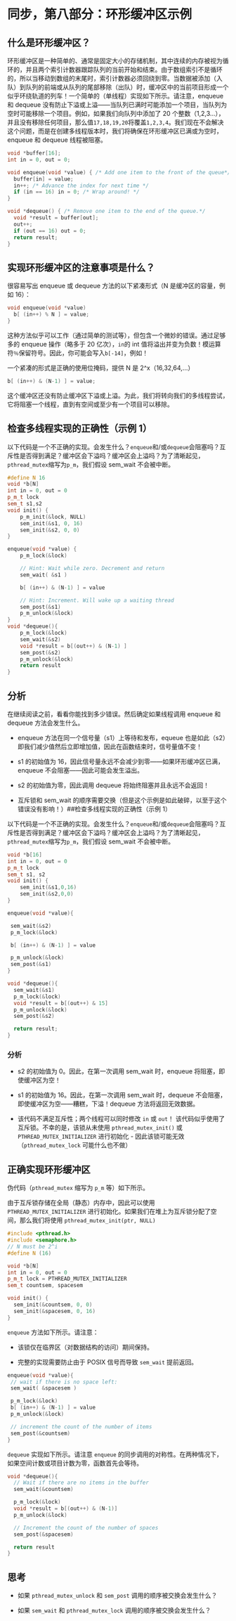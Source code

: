 # 同步，第八部分：环形缓冲区示例

## 什么是环形缓冲区？

环形缓冲区是一种简单的、通常是固定大小的存储机制，其中连续的内存被视为循环的，并且两个索引计数器跟踪队列的当前开始和结束。由于数组索引不是循环的，所以当移动到数组的末尾时，索引计数器必须回绕到零。当数据被添加（入队）到队列的前端或从队列的尾部移除（出队）时，缓冲区中的当前项目形成一个似乎环绕轨道的列车！一个简单的（单线程）实现如下所示。请注意，enqueue 和 dequeue 没有防止下溢或上溢——当队列已满时可能添加一个项目，当队列为空时可能移除一个项目。例如，如果我们向队列中添加了 20 个整数（1,2,3...），并且没有移除任何项目，那么值`17,18,19,20`将覆盖`1,2,3,4`。我们现在不会解决这个问题，而是在创建多线程版本时，我们将确保在环形缓冲区已满或为空时，enqueue 和 dequeue 线程被阻塞。

```cpp
void *buffer[16];
int in = 0, out = 0;

void enqueue(void *value) { /* Add one item to the front of the queue*/
  buffer[in] = value;
  in++; /* Advance the index for next time */
  if (in == 16) in = 0; /* Wrap around! */
}

void *dequeue() { /* Remove one item to the end of the queue.*/
  void *result = buffer[out];
  out++;
  if (out == 16) out = 0;
  return result;
}
```

## 实现环形缓冲区的注意事项是什么？

很容易写出 enqueue 或 dequeue 方法的以下紧凑形式（N 是缓冲区的容量，例如 16）：

```cpp
void enqueue(void *value)
  b[ (in++) % N ] = value;
}
```

这种方法似乎可以工作（通过简单的测试等），但包含一个微妙的错误。通过足够多的 enqueue 操作（略多于 20 亿次），`in`的 int 值将溢出并变为负数！模运算符`％`保留符号。因此，你可能会写入`b[-14]`，例如！

一个紧凑的形式是正确的使用位掩码，提供 N 是 2^x（16,32,64,...）

```cpp
b[ (in++) & (N-1) ] = value;
```

这个缓冲区还没有防止缓冲区下溢或上溢。为此，我们将转向我们的多线程尝试，它将阻塞一个线程，直到有空间或至少有一个项目可以移除。

## 检查多线程实现的正确性（示例 1）

以下代码是一个不正确的实现。会发生什么？`enqueue`和/或`dequeue`会阻塞吗？互斥性是否得到满足？缓冲区会下溢吗？缓冲区会上溢吗？为了清晰起见，`pthread_mutex`缩写为`p_m`，我们假设 sem_wait 不会被中断。

```cpp
#define N 16
void *b[N]
int in = 0, out = 0
p_m_t lock
sem_t s1,s2
void init() { 
    p_m_init(&lock, NULL)
    sem_init(&s1, 0, 16)
    sem_init(&s2, 0, 0)
}

enqueue(void *value) {
    p_m_lock(&lock)

    // Hint: Wait while zero. Decrement and return
    sem_wait( &s1 ) 

    b[ (in++) & (N-1) ] = value

    // Hint: Increment. Will wake up a waiting thread 
    sem_post(&s1) 
    p_m_unlock(&lock)
}
void *dequeue(){
    p_m_lock(&lock)
    sem_wait(&s2)
    void *result = b[(out++) & (N-1) ]
    sem_post(&s2)
    p_m_unlock(&lock)
    return result
}
```

## 分析

在继续阅读之前，看看你能找到多少错误。然后确定如果线程调用 enqueue 和 dequeue 方法会发生什么。

+   enqueue 方法在同一个信号量（s1）上等待和发布，equeue 也是如此（s2）即我们减少值然后立即增加值，因此在函数结束时，信号量值不变！

+   s1 的初始值为 16，因此信号量永远不会减少到零——如果环形缓冲区已满，enqueue 不会阻塞——因此可能会发生溢出。

+   s2 的初始值为零，因此调用 dequeue 将始终阻塞并且永远不会返回！

+   互斥锁和 sem_wait 的顺序需要交换（但是这个示例是如此破碎，以至于这个错误没有影响！）##检查多线程实现的正确性（示例 1）

以下代码是一个不正确的实现。会发生什么？`enqueue`和/或`dequeue`会阻塞吗？互斥性是否得到满足？缓冲区会下溢吗？缓冲区会上溢吗？为了清晰起见，`pthread_mutex`缩写为`p_m`，我们假设 sem_wait 不会被中断。

```cpp
void *b[16]
int in = 0, out = 0
p_m_t lock
sem_t s1, s2
void init() {
    sem_init(&s1,0,16)
    sem_init(&s2,0,0)
}

enqueue(void *value){

 sem_wait(&s2)
 p_m_lock(&lock)

 b[ (in++) & (N-1) ] = value

 p_m_unlock(&lock)
 sem_post(&s1)
}

void *dequeue(){
  sem_wait(&s1)
  p_m_lock(&lock)
  void *result = b[(out++) & 15]
  p_m_unlock(&lock)
  sem_post(&s2)

  return result;
}
```

### 分析

+   s2 的初始值为 0。因此，在第一次调用 sem_wait 时，enqueue 将阻塞，即使缓冲区为空！

+   s1 的初始值为 16。因此，在第一次调用 sem_wait 时，dequeue 不会阻塞，即使缓冲区为空——糟糕，下溢！dequeue 方法将返回无效数据。

+   该代码不满足互斥性；两个线程可以同时修改 `in` 或 `out`！ 该代码似乎使用了互斥锁。不幸的是，该锁从未使用 `pthread_mutex_init()` 或 `PTHREAD_MUTEX_INITIALIZER` 进行初始化 - 因此该锁可能无效（`pthread_mutex_lock` 可能什么也不做）

## 正确实现环形缓冲区

伪代码（`pthread_mutex` 缩写为 `p_m` 等）如下所示。

由于互斥锁存储在全局（静态）内存中，因此可以使用 `PTHREAD_MUTEX_INITIALIZER` 进行初始化。如果我们在堆上为互斥锁分配了空间，那么我们将使用 `pthread_mutex_init(ptr, NULL)`

```cpp
#include <pthread.h>
#include <semaphore.h>
// N must be 2^i
#define N (16)

void *b[N]
int in = 0, out = 0
p_m_t lock = PTHREAD_MUTEX_INITIALIZER
sem_t countsem, spacesem

void init() {
  sem_init(&countsem, 0, 0)
  sem_init(&spacesem, 0, 16)
}
```

`enqueue` 方法如下所示。请注意：

+   该锁仅在临界区（对数据结构的访问）期间保持。

+   完整的实现需要防止由于 POSIX 信号而导致 `sem_wait` 提前返回。

```cpp
enqueue(void *value){
 // wait if there is no space left:
 sem_wait( &spacesem )

 p_m_lock(&lock)
 b[ (in++) & (N-1) ] = value
 p_m_unlock(&lock)

 // increment the count of the number of items
 sem_post(&countsem)
}
```

`dequeue` 实现如下所示。请注意 `enqueue` 的同步调用的对称性。在两种情况下，如果空间计数或项目计数为零，函数首先会等待。

```cpp
void *dequeue(){
  // Wait if there are no items in the buffer
  sem_wait(&countsem)

  p_m_lock(&lock)
  void *result = b[(out++) & (N-1)]
  p_m_unlock(&lock)

  // Increment the count of the number of spaces
  sem_post(&spacesem)

  return result
}
```

## 思考

+   如果 `pthread_mutex_unlock` 和 `sem_post` 调用的顺序被交换会发生什么？

+   如果 `sem_wait` 和 `pthread_mutex_lock` 调用的顺序被交换会发生什么？
